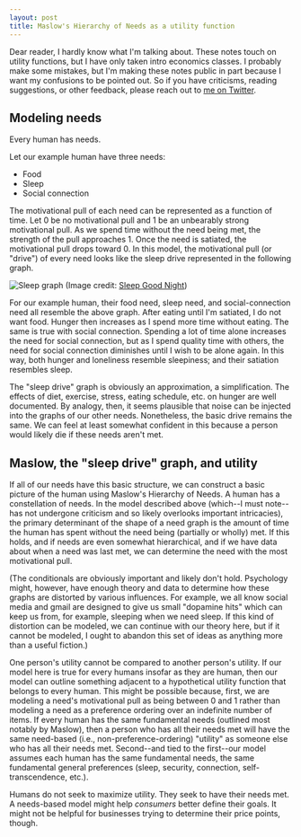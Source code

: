 ```yaml
---
layout: post
title: Maslow's Hierarchy of Needs as a utility function
---
```


Dear reader, I hardly know what I'm talking about. These notes touch on utility functions, but I have only taken intro economics classes. I probably make some mistakes, but I'm making these notes public in part because I want my confusions to be pointed out. So if you have criticisms, reading suggestions, or other feedback, please reach out to [me on Twitter](https://twitter.com/calebtuttle9).

## Modeling needs
Every human has needs.

Let our example human have three needs:
- Food
- Sleep
- Social connection

The motivational pull of each need can be represented as a function of time. Let 0 be no motivational pull and 1 be an unbearably strong motivational pull. As we spend time without the need being met, the strength of the pull approaches 1. Once the need is satiated, the motivational pull drops toward 0. In this model, the motivational pull (or "drive") of every need looks like the sleep drive represented in the following graph. 

![Sleep graph](https://www.sleepgoodnight.com/wp-content/uploads/2017/02/graph-sleep-drive-768x466.jpg "Sleep graph")
(Image credit: [Sleep Good Night](https://www.sleepgoodnight.com/understanding-how-sleep-works/))

For our example human, their food need, sleep need, and social-connection need all resemble the above graph. After eating until I'm satiated, I do not want food. Hunger then increases as I spend more time without eating. The same is true with social connection. Spending a lot of time alone increases the need for social connection, but as I spend quality time with others, the need for social connection diminishes until I wish to be alone again. In this way, both hunger and loneliness resemble sleepiness; and their satiation resembles sleep.

The "sleep drive" graph is obviously an approximation, a simplification. The effects of diet, exercise, stress, eating schedule, etc. on hunger are well documented. By analogy, then, it seems plausible that noise can be injected into the graphs of our other needs. Nonetheless, the basic drive remains the same. We can feel at least somewhat confident in this because a person would likely die if these needs aren't met.

## Maslow, the "sleep drive" graph, and utility
If all of our needs have this basic structure, we can construct a basic picture of the human using Maslow's Hierarchy of Needs. A human has a constellation of needs. In the model described above (which--I must note--has not undergone criticism and so likely overlooks important intricacies), the primary determinant of the shape of a need graph is the amount of time the human has spent without the need being (partially or wholly) met. If this holds, and if needs are even somewhat hierarchical, and if we have data about when a need was last met, we can determine the need with the most motivational pull.

(The conditionals are obviously important and likely don't hold. Psychology might, however, have enough theory and data to determine how these graphs are distorted by various influences. For example, we all know social media and gmail are designed to give us small "dopamine hits" which can keep us from, for example, sleeping when we need sleep. If this kind of distortion can be modeled, we can continue with our theory here, but if it cannot be modeled, I ought to abandon this set of ideas as anything more than a useful fiction.)

One person's utility cannot be compared to another person's utility. If our model here is true for every humans insofar as they are human, then our model can outline something adjacent to a hypothetical utility function that belongs to every human. This might be possible because, first, we are modeling a need's motivational pull as being between 0 and 1 rather than modeling a need as a preference ordering over an indefinite number of items. If every human has the same fundamental needs (outlined most notably by Maslow), then a person who has all their needs met will have the same need-based (i.e., non-preference-ordering) "utility" as someone else who has all their needs met. Second--and tied to the first--our model assumes each human has the same fundamental needs, the same fundamental general preferences (sleep, security, connection, self-transcendence, etc.).

Humans do not seek to maximize utility. They seek to have their needs met. A needs-based model might help *consumers* better define their goals. It might not be helpful for businesses trying to determine their price points, though.
